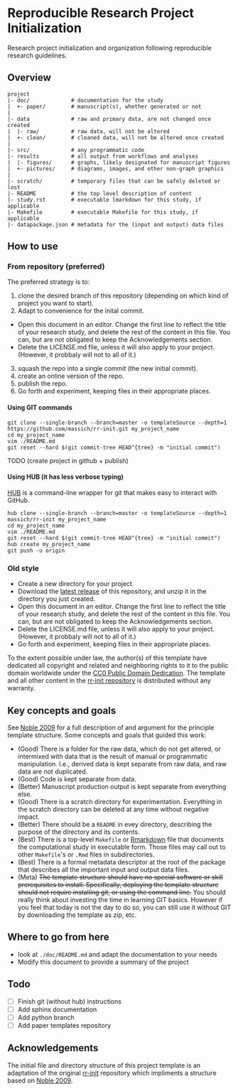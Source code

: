 Reproducible Research Project Initialization
=======

Research project initialization and organization following reproducible research guidelines.

Overview
--------

    project
    |- doc/             # documentation for the study
    |  +- paper/        # manuscript(s), whether generated or not
    |
    |- data             # raw and primary data, are not changed once created 
    |  |- raw/          # raw data, will not be altered
    |  +- clean/        # cleaned data, will not be altered once created
    |
    |- src/             # any programmatic code
    |- results          # all output from workflows and analyses
    |  |- figures/      # graphs, likely designated for manuscript figures
    |  +- pictures/     # diagrams, images, and other non-graph graphics
    |
    |- scratch/         # temporary files that can be safely deleted or lost
    |- README           # the top level description of content
    |- study.rst        # executable lmarkdown for this study, if applicable
    |- Makefile         # executable Makefile for this study, if applicable
    |- datapackage.json # metadata for the (input and output) data files 


How to use
----------

### From repository (preferred)

The preferred strategy is to:

1. clone the desired branch of this repository (depending on which kind of project you want to start).
2. Adapt to convenience for the inital commit.

  * Open this document in an editor. Change the first line to reflect the title of your research study, and delete the rest of the content in this file. You can, but are not obligated to keep the Acknowledgements section.
  * Delete the LICENSE.md file, unless it will also apply to your project. (However, it probbaly will not to all of it.)

3. squash the repo into a single commit (the new initial commit).
4. create an online version of the repo.
5. publish the repo.
6. Go forth and experiment, keeping files in their appropriate places.

#### Using GIT commands
```
git clone --single-branch --branch=master -o templateSource --depth=1 https://github.com/massich/rr-init.git my_project_name
cd my_project_name
vim ./README.md
git reset --hard $(git commit-tree HEAD^{tree} -m "initial commit")
```
TODO (create project in github + publish)

#### Using HUB (it has less verbose typing)

[HUB] is a command-line wrapper for git that makes easy to interact with GitHub.

```
hub clone --single-branch --branch=master -o templateSource --depth=1 massich/rr-init my_project_name
cd my_project_name
vim ./README.md
git reset --hard $(git commit-tree HEAD^{tree} -m "initial commit")
hub create my_project_name
git push -u origin
```

### Old style

* Create a new directory for your project.
* Download the [latest release] of this repository, and unzip it in the directory you just created.
* Open this document in an editor. Change the first line to reflect the title of your research study, and delete the rest of the content in this file. You can, but are not obligated to keep the Acknowledgements section.
* Delete the LICENSE.md file, unless it will also apply to your project. (However, it probbaly will not to all of it.)
* Go forth and experiment, keeping files in their appropriate places.

To the extent possible under law, the author(s) of this template have dedicated all copyright and related and neighboring rights to it to the public domain worldwide under the [CC0 Public Domain Dedication]. The template and all other content in the [rr-init repository] is distributed without any warranty.

Key concepts and goals
----------------------

See [Noble 2009] for a full description of and argument for the principle template structure. Some concepts and goals that guided this work:
* (Good) There is a folder for the raw data, which do not get altered, or intermixed with data that is the result of manual or programmatic manipulation. I.e., derived data is kept separate from raw data, and raw data are not duplicated.
* (Good) Code is kept separate from data.
* (Better) Manuscript production output is kept separate from everything else.
* (Good) There is a scratch directory for experimentation. Everything in the scratch directory can be deleted at any time without negative impact. 
* (Better) There should be a `README` in evey directory, describing the purpose of the directory and its contents.
* (Best) There is a top-level `Makefile` or [Rmarkdown] file that documents the computational study in executable form. Those files may call out to other `Makefile`'s or `.Rmd` files in subdirectories.
* (Best) There is a formal metadata descriptor at the root of the package that describes all the important input and output data files.
* (Meta) ~~The template structure should have no special software or skill prerequisites to install. Specifically, deploying the template structure should not require installing git, or using the command line.~~ You should really think about investing the time in learning GIT basics. However if you feel that today is not the day to do so, you can still use it without GIT by downloading the template as zip, etc.

Where to go from here
---------------------

* look at ``./doc/README.md`` and adapt the documentation to your needs
* Modify this document to provide a summary of the project


Todo
----

- [ ] Finish git (without hub) instructions 
- [ ] Add sphinx documentation 
- [ ] Add python branch
- [ ] Add paper templates repository

Acknowledgements
----------------

The initial file and directory structure of this project template is an adaptation of the original [rr-init] repository which impliments a structure based on [Noble 2009].

[rr-init repository]: https://github.com/massich/rr-init
[rr-init]: https://github.com/m-Science-Curriculum/rr-init
[latest release]: https://github.com/massich/rr-init/releases/latest
[NESCent]: http://nescent.org
[Rmarkdown]: http://rmarkdown.rstudio.com/
[Noble 2009]: http://dx.doi.org/10.1371/journal.pcbi.1000424
[CC0 Public Domain Dedication]: http://creativecommons.org/publicdomain/zero/1.0/
[HUB]: https://hub.github.com/
